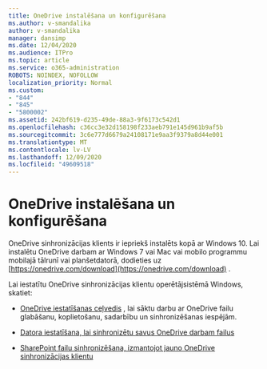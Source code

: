 ```yaml
---
title: OneDrive instalēšana un konfigurēšana
ms.author: v-smandalika
author: v-smandalika
manager: dansimp
ms.date: 12/04/2020
ms.audience: ITPro
ms.topic: article
ms.service: o365-administration
ROBOTS: NOINDEX, NOFOLLOW
localization_priority: Normal
ms.custom:
- "844"
- "845"
- "5800002"
ms.assetid: 242bf619-d235-49de-88a3-9f6173c542d1
ms.openlocfilehash: c36cc3e32d158198f233aeb791e145d961b9af5b
ms.sourcegitcommit: 3c6e777d6679a24108171e9aa3f9379a8d44e001
ms.translationtype: MT
ms.contentlocale: lv-LV
ms.lasthandoff: 12/09/2020
ms.locfileid: "49609518"
---
```

# <a name="install-and-configure-onedrive"></a>OneDrive instalēšana un konfigurēšana

OneDrive sinhronizācijas klients ir iepriekš instalēts kopā ar Windows 10. Lai instalētu OneDrive darbam ar Windows 7 vai Mac vai mobilo programmu mobilajā tālrunī vai planšetdatorā, dodieties uz [https://onedrive.com/download](https://onedrive.com/download) .
  
Lai iestatītu OneDrive sinhronizācijas klientu operētājsistēmā Windows, skatiet:
  
- [OneDrive iestatīšanas ceļvedis](https://admin.microsoft.com/adminportal/home#/modernonboarding/onedrivequickstartguide) , lai sāktu darbu ar OneDrive failu glabāšanu, koplietošanu, sadarbību un sinhronizēšanas iespējām.

- [Datora iestatīšana, lai sinhronizētu savus OneDrive darbam failus](https://go.microsoft.com/fwlink/?linkid=533375)

- [SharePoint failu sinhronizēšana, izmantojot jauno OneDrive sinhronizācijas klientu](https://go.microsoft.com/fwlink/?linkid=871666)
